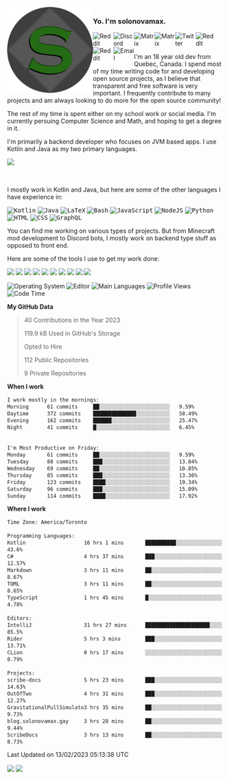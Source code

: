 <img align="left" alt="Avatar" width="200px" src="https://raw.githubusercontent.com/solonovamax/solonovamax/main/solonovamax-circle.png" />

### Yo. I'm solonovamax.

<a href="https://gitlab.com/solonovamax">
    <img align="left" alt="Reddit" width="48px" src="https://img.icons8.com/color/2x/gitlab.png">
</a>

<a href="https://discord.solonovamax.gay">
    <img align="left" alt="Discord" width="48px" src="https://img.icons8.com/color/2x/discord-logo.png">
</a>

<a href="https://matrix.to/#/@solonovamax:matrix.org?#gh-light-mode-only">
    <img align="left" alt="Matrix" width="48px" src="https://img.icons8.com/000000/material/2x/matrix-logo.png">
</a>
<a href="https://matrix.to/#/@solonovamax:matrix.org?#gh-dark-mode-only">
    <img align="left" alt="Matrix" width="48px" src="https://img.icons8.com/FFFFFF/material/2x/matrix-logo.png">
</a>

<a href="https://twitter.com/solonovamax">
    <img align="left" alt="Twitter" width="48px" src="https://img.icons8.com/color/2x/twitter.png">
</a>

<!-- <a href="https://twitch.tv/solonovamax">
    <img align="left" alt="Twitch" width="48px" src="https://img.icons8.com/color/2x/twitch.png">
</a> -->

<a href="https://reddit.com/u/solonovamax">
    <img align="left" alt="Reddit" width="48px" src="https://img.icons8.com/color/2x/reddit.png">
</a>

<a href="https://www.youtube.com/channel/UCTxCeyGu41WfEBT8mXpjHMA">
    <img align="left" alt="Reddit" width="48px" src="https://img.icons8.com/color/2x/youtube.png">
</a>

<a href="mailto:solonovamax@12oclockpoint.com">
    <img align="left" alt="Email" width="48px" src="https://img.icons8.com/fluency/2x/mail.png">
</a>

<!-- <a href="https://open.spotify.com/user/solonovamax">
    <img align="left" alt="Spotify" width="48px" src="https://img.icons8.com/color/2x/spotify.png">
</a> -->

<br/>
<br/>

I'm an 18 year old dev from Quebec, Canada.
I spend most of my time writing code for and developing open source projects, as I believe that transparent and free software is very important.
I frequently contribute to many projects and am always looking to do more for the open source community!

The rest of my time is spent either on my school work or social media. I'm currently persuing Computer Science and Math, and hoping to get a degree in it.

I'm primarily a backend developer who focuses on JVM based apps. I use Kotlin and Java as my two primary languages.


<a href="https://github.com/ryo-ma/github-profile-trophy"><img src="https://github-profile-trophy.vercel.app/?username=solonovamax&margin-w=15&row=1"/></a> 

<br/>

I mostly work in Kotlin and Java, but here are some of the other languages I have experience in:

<kbd><img height="32" alt="Kotlin" src="https://img.icons8.com/color/1x/kotlin.png"></kbd>
<kbd><img height="32" alt="Java" src="https://img.icons8.com/color/1x/java-coffee-cup-logo.png"></kbd>
<kbd><img height="32" alt="LaTeX" src="https://img.icons8.com/color/1x/latex.png"></kbd>
<kbd><img height="32" alt="Bash" src="https://img.icons8.com/color/1x/console.png"></kbd>
<kbd><img height="32" alt="JavaScript" src="https://img.icons8.com/color/1x/javascript.png"></kbd>
<kbd><img height="32" alt="NodeJS" src="https://img.icons8.com/color/1x/nodejs.png"></kbd>
<kbd><img height="32" alt="Python" src="https://img.icons8.com/color/1x/python.png"></kbd>
<kbd><img height="32" alt="HTML" src="https://img.icons8.com/color/1x/html-5.png"></kbd>
<kbd><img height="32" alt="CSS" src="https://img.icons8.com/color/1x/css3.png"></kbd>
<kbd><img height="32" alt="GraphQL" src="https://img.icons8.com/color/1x/graphql.png"></kbd>

You can find me working on various types of projects.
But from Minecraft mod development to Discord bots, I mostly work on backend type stuff as opposed to front end.

Here are some of the tools I use to get my work done:

<kbd><img height="32" src="https://img.icons8.com/color/2x/intellij-idea.png"></kbd>
<kbd><img height="32" src="https://img.icons8.com/color/2x/linux.png"></kbd>
<kbd><img height="32" src="https://img.icons8.com/fluent/2x/console.png"></kbd>
<kbd><img height="32" src="https://img.icons8.com/color/2x/open-source.png"></kbd>
<kbd><img height="32" src="https://img.icons8.com/color/2x/git.png"></kbd>
<kbd><img height="32" src="https://img.icons8.com/color/2x/docker.png"></kbd>
<kbd><img height="32" src="https://img.icons8.com/color/2x/mongodb.png"></kbd>
<kbd><img height="32" src="https://img.icons8.com/color/2x/nginx.png"></kbd>
<a href="?#gh-light-mode-only"><kbd><img height="32" src="https://img.icons8.com/metro/2x/mysql.png"></kbd></a>
<a href="?#gh-dark-mode-only"><kbd><img height="32" src="https://img.icons8.com/FFFFFF/metro/2x/mysql.png"></kbd></a>

![Operating System](https://img.shields.io/badge/OS-Arch%20Linux-informational?style=for-the-badge&logo=Arch%20Linux&logoColor=white&color=007ec6)
![Editor](https://img.shields.io/badge/Editor-IntelliJ%20Idea-informational?style=for-the-badge&logo=IntelliJ%20Idea&logoColor=white&color=007ec6)
![Main Languages](https://img.shields.io/badge/Main%20Languages-Java%20%26%20Kotlin-informational?style=for-the-badge&logo=Java&logoColor=white&color=007ec6)
![Profile Views](https://komarev.com/ghpvc/?username=solonovamax&color=blue&style=for-the-badge)
![Code Time](https://img.shields.io/endpoint?url=https://wakapi.dev/api/compat/shields/v1/solonovamax/interval:all_time&label=Code%20Time&style=for-the-badge&color=blue)

<!--START_SECTION:waka-->
**My GitHub Data**

> 40 Contributions in the Year 2023
> 
> 119.9 kB Used in GitHub's Storage
> 
> Opted to Hire
> 
> 112 Public Repositories
> 
> 9 Private Repositories
> 
**When I work** 

```text
I work mostly in the mornings: 
Morning      61 commits     ██░░░░░░░░░░░░░░░░░░░░░░░   9.59% 
Daytime      372 commits    ██████████████░░░░░░░░░░░   58.49% 
Evening      162 commits    ██████░░░░░░░░░░░░░░░░░░░   25.47% 
Night        41 commits     █░░░░░░░░░░░░░░░░░░░░░░░░   6.45%


I'm Most Productive on Friday: 
Monday       61 commits     ██░░░░░░░░░░░░░░░░░░░░░░░   9.59% 
Tuesday      88 commits     ███░░░░░░░░░░░░░░░░░░░░░░   13.84% 
Wednesday    69 commits     ██░░░░░░░░░░░░░░░░░░░░░░░   10.85% 
Thursday     85 commits     ███░░░░░░░░░░░░░░░░░░░░░░   13.36% 
Friday       123 commits    ████░░░░░░░░░░░░░░░░░░░░░   19.34% 
Saturday     96 commits     ███░░░░░░░░░░░░░░░░░░░░░░   15.09% 
Sunday       114 commits    ████░░░░░░░░░░░░░░░░░░░░░   17.92%

```


**Where I work** 

```text
Time Zone: America/Toronto

Programming Languages: 
Kotlin                   16 hrs 1 mins       ██████████░░░░░░░░░░░░░░░   43.6% 
C#                       4 hrs 37 mins       ███░░░░░░░░░░░░░░░░░░░░░░   12.57% 
Markdown                 3 hrs 11 mins       ██░░░░░░░░░░░░░░░░░░░░░░░   8.67% 
TOML                     3 hrs 11 mins       ██░░░░░░░░░░░░░░░░░░░░░░░   8.65% 
TypeScript               1 hrs 45 mins       █░░░░░░░░░░░░░░░░░░░░░░░░   4.78%

Editors: 
IntelliJ                 31 hrs 27 mins      █████████████████████░░░░   85.5% 
Rider                    5 hrs 3 mins        ███░░░░░░░░░░░░░░░░░░░░░░   13.71% 
CLion                    0 hrs 17 mins       ░░░░░░░░░░░░░░░░░░░░░░░░░   0.79%

Projects: 
scribe-docs              5 hrs 23 mins       ███░░░░░░░░░░░░░░░░░░░░░░   14.63% 
OutOfTwo                 4 hrs 31 mins       ███░░░░░░░░░░░░░░░░░░░░░░   12.27% 
GravitationalPullSimulato3 hrs 35 mins       ██░░░░░░░░░░░░░░░░░░░░░░░   9.73% 
blog.solonovamax.gay     3 hrs 28 mins       ██░░░░░░░░░░░░░░░░░░░░░░░   9.44% 
ScribeDocs               3 hrs 13 mins       ██░░░░░░░░░░░░░░░░░░░░░░░   8.73%

```


 Last Updated on 13/02/2023 05:13:38 UTC
<!--END_SECTION:waka-->

<div style="white-space:nowrap;width:100%;position: relative;display: inline-block">
<img align="center" src="https://github-readme-stats.vercel.app/api?username=solonovamax&custom_title=solonovamax%27s%20Github%20Stats&langs_count=5&include_all_commits=true&count_private=true&show_icons=true&theme=github_dark"/>
<img align="center" src="https://github-readme-stats.vercel.app/api/wakatime?api_domain=wakapi.dev&username=solonovamax&range=last_30_days&custom_title=solonovamax%27s+Primary+Languages+%28Last+Month%29&langs_count=10&show_icons=true&theme=github_dark"/>
</div>
